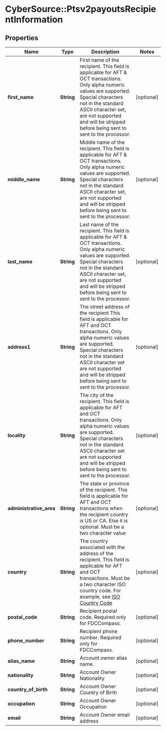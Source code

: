 # CyberSource::Ptsv2payoutsRecipientInformation

## Properties
Name | Type | Description | Notes
------------ | ------------- | ------------- | -------------
**first_name** | **String** | First name of the recipient.    This field is applicable for AFT &amp; OCT transactions.  Only alpha numeric values are supported. Special characters not in the standard ASCII character set, are not supported and will be stripped before being sent to sent to the processor.  | [optional] 
**middle_name** | **String** | Middle name of the recipient.    This field is applicable for AFT &amp; OCT transactions.  Only alpha numeric values are supported. Special characters not in the standard ASCII character set, are not supported and will be stripped before being sent to sent to the processor.  | [optional] 
**last_name** | **String** | Last name of the recipient.  This field is applicable for AFT &amp; OCT transactions.  Only alpha numeric values are supported. Special characters not in the standard ASCII character set, are not supported and will be stripped before being sent to sent to the processor.  | [optional] 
**address1** | **String** | The street address of the recipient This field is applicable for AFT and OCT transactions.  Only alpha numeric values are supported. Special characters not in the standard ASCII character set are not supported and will be stripped before being sent to sent to the processor.  | [optional] 
**locality** | **String** | The city of the recipient. This field is applicable for AFT and OCT transactions.  Only alpha numeric values are supported. Special characters not in the standard ASCII character set are not supported and will be stripped before being sent to sent to the processor.  | [optional] 
**administrative_area** | **String** | The state or province of the recipient. This field is applicable for AFT and OCT transactions when the recipient country is US or CA. Else it is optional.  Must be a two character value  | [optional] 
**country** | **String** | The country associated with the address of the recipient. This field is applicable for AFT and OCT transactions.  Must be a two character ISO country code.  For example, see [ISO Country Code](https://developer.cybersource.com/docs/cybs/en-us/country-codes/reference/all/na/country-codes/country-codes.html)  | [optional] 
**postal_code** | **String** | Recipient postal code. Required only for FDCCompass. | [optional] 
**phone_number** | **String** | Recipient phone number. Required only for FDCCompass. | [optional] 
**alias_name** | **String** | Account owner alias name.  | [optional] 
**nationality** | **String** | Account Owner Nationality | [optional] 
**country_of_birth** | **String** | Account Owner Country of Birth | [optional] 
**occupation** | **String** | Account Owner Occupation | [optional] 
**email** | **String** | Account Owner email address | [optional] 


